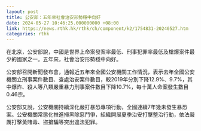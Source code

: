 ```yaml
---
layout: post
title: 公安部：五年來社會治安形勢穩中向好
date: 2024-05-27 10:46:25.000000000 +08:00
link: https://news.rthk.hk/rthk/ch/component/k2/1754831-20240527.htm
categories: rthk
---
```


在北京，公安部說，中國是世界上命案發案率最低、刑事犯罪率最低及槍爆案件最少的國家之一。五年來，社會治安形勢穩中向好。

公安部召開新聞發布會，通報近五年來全國公安機關工作情況，表示去年全國公安機關立刑事案件數目、查處治安案件數目，較2019年分別下降12.9%、9.7%，其中爆炸、殺人等八類嚴重暴力刑事案件數目下降10.7%，每十萬人命案發生數目0.46宗。

公安部又說，公安機關持續深化嚴打暴恐專項行動，全國連續7年幾未發生暴恐案。公安機關常態化推進掃黑除惡鬥爭，組織開展夏季治安打擊整治行動，依法嚴厲打擊黃賭毒、盜搶騙等突出違法犯罪。
